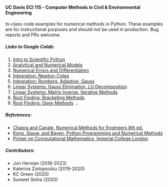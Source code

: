 #### UC Davis ECI 115 - Computer Methods in Civil & Environmental Engineering

In-class code examples for numerical methods in Python. These examples are for instructional purposes and should not be used in production. Bug reports and PRs welcome.

##### Links to Google Colab:
1. [Intro to Scientific Python](https://colab.research.google.com/github/jdherman/eci115/blob/main/L1.ipynb)
2. [Analytical and Numerical Models](https://colab.research.google.com/github/jdherman/eci115/blob/main/L2.ipynb) 
3. [Numerical Errors and Differentiation](https://colab.research.google.com/github/jdherman/eci115/blob/main/L3.ipynb)
4. [Integration: Newton-Cotes](https://colab.research.google.com/github/jdherman/eci115/blob/main/L4.ipynb) 
5. [Integration: Romberg, Adaptive, Gauss](https://colab.research.google.com/github/jdherman/eci115/blob/main/L5.ipynb)
6. [Linear Systems: Gauss Elimination, LU Decomposition](https://colab.research.google.com/github/jdherman/eci115/blob/main/L6.ipynb)
7. [Linear Systems: Matrix Inverse, Iterative Methods](https://colab.research.google.com/github/jdherman/eci115/blob/main/L7.ipynb)
8. [Root Finding: Bracketing Methods](https://colab.research.google.com/github/jdherman/eci115/blob/main/L8.ipynb) 
9. [Root Finding: Open Methods](https://colab.research.google.com/github/jdherman/eci115/blob/main/L9.ipynb) 
...

##### References:
- [Chapra and Canale, Numerical Methods for Engineers 8th ed.](https://www.mheducation.com/highered/product/numerical-methods-engineers-chapra-canale/M9781260232073.html)
- [Kong, Siauw, and Bayen, Python Programming and Numerical Methods](https://pythonnumericalmethods.berkeley.edu/notebooks/Index.html )
- [Primer on Computational Mathematics, Imperial College London](https://primer-computational-mathematics.github.io/book/intro.html)

##### Contributors:
- Jon Herman (2018-2023)
- Katerina Ziotopoulou (2019-2020)
- KC Green (2020)
- Sumeet Sinha (2020)
